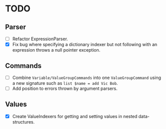 TODO
====

Parser
------
 - [ ] Refactor ExpressionParser.
 - [x] Fix bug where specifying a dictionary indexer but not following with an expression throws a null pointer exception.

Commands
--------
 - [ ] Combine `Variable/ValueGroupCommands` into one `ValueGroupCommand` using a new signature such as `list $name = add Vic Bob`.
 - [ ] Add position to errors thrown by argument parsers.

Values
------
 - [x] Create ValueIndexers for getting and setting values in nested data-structures.